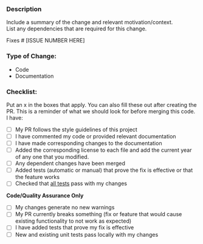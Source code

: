 ### Description
Include a summary of the change and relevant motivation/context.  
List any dependencies that are required for this change.

Fixes # [ISSUE NUMBER HERE]

### Type of Change:

- Code
- Documentation


### Checklist:
Put an x in the boxes that apply. You can also fill these out after creating the PR. This is a reminder of what we should look for before merging this code. I have:

- [ ] My PR follows the style guidelines of this project
- [ ] I have commented my code or provided relevant documentation
- [ ] I have made corresponding changes to the documentation
- [ ] Added the corresponding license to each file and add the current year of any one that you modified.
- [ ] Any dependent changes have been merged
- [ ] Added tests (automatic or manual) that prove the fix is effective or that the feature works
- [ ] Checked that [all tests](how_to_build_and_test.md) pass with my changes

**Code/Quality Assurance Only**
- [ ] My changes generate no new warnings 
- [ ] My PR currently breaks something (fix or feature that would cause existing functionality to not work as expected)
- [ ] I have added tests that prove my fix is effective
- [ ] New and existing unit tests pass locally with my changes
